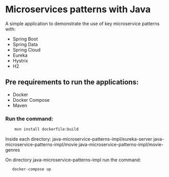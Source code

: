 # Microservices patterns with Java

A simple application to demonstrate the use of key microservice patterns with:
- Spring Boot
- Spring Data
- Spring Cloud
- Eureka
- Hystrix
- H2

## Pre requirements to run the applications:

- Docker
- Docker Compose
- Maven

### Run the command:

```bash
    mvn install dockerfile:build
```

Inside each directory:
    java-microservice-patterns-impl/eureka-server
    java-microservice-patterns-impl/movie
    java-microservice-patterns-impl/movie-genres

On directory java-microservice-patterns-impl run the command:
 ```bash
    docker-compose up
```

